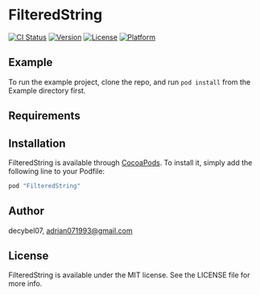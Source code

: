 # FilteredString

[![CI Status](http://img.shields.io/travis/decybel07/FilteredString.svg?style=flat)](https://travis-ci.org/decybel07/FilteredString)
[![Version](https://img.shields.io/cocoapods/v/FilteredString.svg?style=flat)](http://cocoapods.org/pods/FilteredString)
[![License](https://img.shields.io/cocoapods/l/FilteredString.svg?style=flat)](http://cocoapods.org/pods/FilteredString)
[![Platform](https://img.shields.io/cocoapods/p/FilteredString.svg?style=flat)](http://cocoapods.org/pods/FilteredString)

## Example

To run the example project, clone the repo, and run `pod install` from the Example directory first.

## Requirements

## Installation

FilteredString is available through [CocoaPods](http://cocoapods.org). To install
it, simply add the following line to your Podfile:

```ruby
pod "FilteredString"
```

## Author

decybel07, adrian071993@gmail.com

## License

FilteredString is available under the MIT license. See the LICENSE file for more info.
